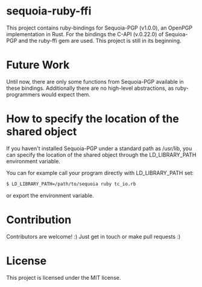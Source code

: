 # sequoia-ruby-ffi

This project contains ruby-bindings for Sequoia-PGP (v1.0.0), an
OpenPGP implementation in Rust. For the bindings the C-API (v.0.22.0)
of Sequioa-PGP and the ruby-ffi gem are used. This project is still in
its beginning.

# Future Work

Until now, there are only some functions from Sequoia-PGP available in
these bindings. Additionally there are no high-level abstractions, as
ruby-programmers would expect them.

# How to specify the location of the shared object

If you haven't installed Sequoia-PGP under a standard path as
/usr/lib, you can specify the location of the shared object through
the LD_LIBRARY_PATH environment variable.

You can for example call your program directly with LD_LIBRARY_PATH
set:

```bash
$ LD_LIBRARY_PATH=/path/to/sequoia ruby tc_io.rb
```

or export the environment variable.

# Contribution

Contributors are welcome! :) Just get in touch or make pull requests :)

# License

This project is licensed under the MIT license.